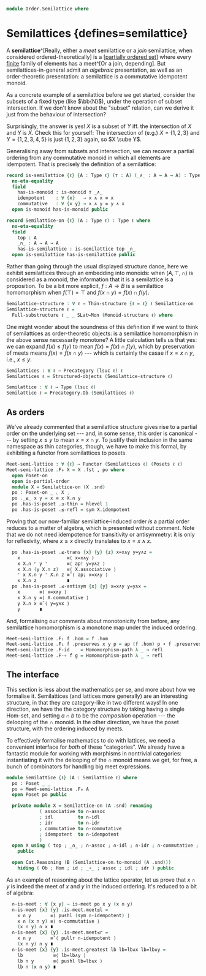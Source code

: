 <!--
```agda
open import Algebra.Monoid.Category
open import Algebra.Semigroup
open import Algebra.Monoid

open import Cat.Displayed.Univalence.Thin
open import Cat.Instances.Delooping
open import Cat.Prelude

open import Data.Fin.Base hiding (_≤_)

open import Order.Diagram.Glb
open import Order.Base

import Cat.Reasoning

import Order.Reasoning as Poset
```
-->

```agda
module Order.Semilattice where
```

# Semilattices {defines=semilattice}

A **semilattice**^[Really, either a _meet_ semilattice or a _join_
semilattice, when considered ordered-theoretically] is a [[partially
ordered set]] where every [finite] family of elements has a meet^[Or a
join, depending]. But semilattices-in-general admit an _algebraic_
presentation, as well as an order-theoretic presentation: a semilattice
is a commutative idempotent monoid.

As a concrete example of a semilattice before we get started, consider
the subsets of a fixed type (like $\bb{N}$), under the operation of
subset intersection. If we don't know about the "subset" relation, can
we derive it just from the behaviour of intersection?

Surprisingly, the answer is yes! $X$ is a subset of $Y$ iff. the
intersection of $X$ and $Y$ is $X$. Check this for yourself: The
intersection of (e.g.) $X = \{ 1, 2, 3 \}$ and $Y = \{ 1, 2, 3, 4, 5 \}$
is just $\{ 1, 2, 3 \}$ again, so $X \sube Y$.

Generalising away from subsets and intersection, we can recover a
partial ordering from any commutative monoid in which all elements are
idempotent. That is precisely the definition of a semilattice:

[partially ordered set]: Order.Base.html
[finite]: Data.Fin.Base.html

```agda
record is-semilattice {ℓ} {A : Type ℓ} (⊤ : A) (_∧_ : A → A → A) : Type ℓ where
  no-eta-equality
  field
    has-is-monoid : is-monoid ⊤ _∧_
    idempotent    : ∀ {x}   → x ∧ x ≡ x
    commutative   : ∀ {x y} → x ∧ y ≡ y ∧ x
  open is-monoid has-is-monoid public

record Semilattice-on {ℓ} (A : Type ℓ) : Type ℓ where
  no-eta-equality
  field
    top : A
    _∩_ : A → A → A
    has-is-semilattice : is-semilattice top _∩_
  open is-semilattice has-is-semilattice public
```

<!--
```agda
  to-monoid : Monoid-on A
  to-monoid = record { has-is-monoid = has-is-monoid }

  ⋂ : ∀ {n} (f : Fin n → A) → A
  ⋂ {zero} f  = top
  ⋂ {suc n} f = f fzero ∩ ⋂ (λ i → f (fsuc i))

private unquoteDecl eqv = declare-record-iso eqv (quote is-semilattice)

is-semilattice-is-prop
  : ∀ {ℓ} {A : Type ℓ} (t : A) (m : A → A → A)
  → is-prop (is-semilattice t m)
is-semilattice-is-prop {A = A} t m x = Iso→is-hlevel 1 eqv (hlevel 1) x
  where instance
    h-l-a : H-Level A 2
    h-l-a = basic-instance 2 (is-semilattice.has-is-set x)

instance
  H-Level-is-semilattice
    : ∀ {ℓ} {A : Type ℓ} {top : A} {meet : A → A → A} {n}
    → H-Level (is-semilattice top meet) (suc n)
  H-Level-is-semilattice = prop-instance (is-semilattice-is-prop _ _)
```
-->

Rather than going through the usual displayed structure dance, here we
exhibit semilattices through an embedding into monoids: when $(A, \top,
\cap)$ is considered as a monoid, the information that it is a
semilattice is a proposition. To be a bit more explicit, $f : A \to B$
is a semilattice homomorphism when $f(\top) = \top$ and $f(x \cap y) =
f(x) \cap f(y)$.

```agda
Semilattice-structure : ∀ ℓ → Thin-structure {ℓ = ℓ} ℓ Semilattice-on
Semilattice-structure ℓ =
  Full-substructure ℓ _ _ SLat↪Mon (Monoid-structure ℓ) where
```

<!--
```agda
  SLat↪Mon : ∀ x → Semilattice-on x ↣ Monoid-on x
  SLat↪Mon x .fst = Semilattice-on.to-monoid
  SLat↪Mon x .snd a (S , p) (T , q) = Σ-pathp {A = Semilattice-on x}
    (λ { i .Semilattice-on.top → (p ∙ sym q) i .Monoid-on.identity
       ; i .Semilattice-on._∩_ → (p ∙ sym q) i .Monoid-on._⋆_
       ; i .Semilattice-on.has-is-semilattice → r i
       })
    (λ { i j .Monoid-on.identity → sq j i .Monoid-on.identity
       ; i j .Monoid-on._⋆_ → sq j i .Monoid-on._⋆_
       ; i j .Monoid-on.has-is-monoid →
         is-prop→squarep (λ i j → hlevel {T = is-monoid (sq j i .Monoid-on.identity) (sq j i .Monoid-on._⋆_)} 1)
           (λ i → r i .is-semilattice.has-is-monoid)
           (λ i → p i .Monoid-on.has-is-monoid)
           (λ i → q i .Monoid-on.has-is-monoid)
           (λ _ → a .Monoid-on.has-is-monoid) i j
        })
    where
      r = is-prop→pathp
        (λ i → is-semilattice-is-prop ((p ∙ sym q) i .Monoid-on.identity) ((p ∙ sym q) i .Monoid-on._⋆_))
        (S .Semilattice-on.has-is-semilattice) (T .Semilattice-on.has-is-semilattice)
      sq : Square p (p ∙ sym q) refl q
      sq i j = hcomp (i ∨ ∂ j) λ where
        k (k = i0) → p j
        k (i = i1) → p (j ∨ k)
        k (j = i0) → p (i ∧ k)
        k (j = i1) → q (i ∨ ~ k)
```
-->

One might wonder about the soundness of this definition if we want to
think of semilattices as order-theoretic objects: is a semilattice
homomorphism in the above sense necessarily monotone? A little
calculation tells us that yes: we can expand $f(x) \le f(y)$ to mean
$f(x) = f(x) \cap f(y)$, which by preservation of meets means $f(x) =
f(x \cap y)$ --- which is certainly the casae if $x = x \cap y$, i.e.,
$x \le y$.

```agda
Semilattices : ∀ ℓ → Precategory (lsuc ℓ) ℓ
Semilattices ℓ = Structured-objects (Semilattice-structure ℓ)

Semilattice : ∀ ℓ → Type (lsuc ℓ)
Semilattice ℓ = Precategory.Ob (Semilattices ℓ)
```

<!--
```agda
record make-semilattice {ℓ} (A : Type ℓ) : Type ℓ where
  no-eta-equality
  field
    has-is-set  : is-set A
    top         : A
    op          : A → A → A
    idl         : ∀ {x} → op top x ≡ x
    associative : ∀ {x y z} → op x (op y z) ≡ op (op x y) z
    commutative : ∀ {x y} → op x y ≡ op y x
    idempotent  : ∀ {x} → op x x ≡ x

module _ where
  open Semilattice-on
  open is-semilattice
  open make-semilattice

  to-semilattice-on : ∀ {ℓ} {A : Type ℓ} → make-semilattice A → Semilattice-on A
  to-semilattice-on s .top = s .top
  to-semilattice-on s ._∩_ = s .op
  to-semilattice-on s .has-is-semilattice .has-is-monoid .has-is-semigroup .has-is-magma =
    record { has-is-set = s .has-is-set }
  to-semilattice-on s .has-is-semilattice .has-is-monoid .has-is-semigroup .associative =
    s .associative
  to-semilattice-on s .has-is-semilattice .has-is-monoid .idl = s .idl
  to-semilattice-on s .has-is-semilattice .has-is-monoid .idr = s .commutative ∙ s .idl
  to-semilattice-on s .has-is-semilattice .idempotent = s .idempotent
  to-semilattice-on s .has-is-semilattice .commutative = s .commutative

  to-semilattice : ∀ {ℓ} {A : Type ℓ} → make-semilattice A → Semilattice ℓ
  ∣ to-semilattice s .fst ∣ = _
  to-semilattice s .fst .is-tr = s .has-is-set
  to-semilattice s .snd = to-semilattice-on s

open Functor
```
-->

## As orders

We've already commented that a semilattice structure gives rise to a
partial order on the underlying set --- and, in some sense, this order
is canonical --- by setting $x \le y$ to mean $x = x \cap y$. To justify
their inclusion in the same namespace as thin categories, though, we
have to make this formal, by exhibiting a functor from semilattices to
posets.

```agda
Meet-semi-lattice : ∀ {ℓ} → Functor (Semilattices ℓ) (Posets ℓ ℓ)
Meet-semi-lattice .F₀ X = X .fst , po where
  open Poset-on
  open is-partial-order
  module X = Semilattice-on (X .snd)
  po : Poset-on _ ⌞ X ⌟
  po ._≤_ x y = x ≡ x X.∩ y
  po .has-is-poset .≤-thin = hlevel 1
  po .has-is-poset .≤-refl = sym X.idempotent
```

Proving that our now-familiar semilattice-induced order _is_ a partial
order reduces to a matter of algebra, which is presented without
comment. Note that we do not need idempotence for transitivity or
antisymmetry: it is only for reflexivity, where $x \le x$ directly
translates to $x = x \land x$.

```agda
  po .has-is-poset .≤-trans {x} {y} {z} x=x∧y y=y∧z =
    x                 ≡⟨ x=x∧y ⟩
    x X.∩ ⌜ y ⌝       ≡⟨ ap! y=y∧z ⟩
    x X.∩ (y X.∩ z)   ≡⟨ X.associative ⟩
    ⌜ x X.∩ y ⌝ X.∩ z ≡˘⟨ ap¡ x=x∧y ⟩
    x X.∩ z           ∎
  po .has-is-poset .≤-antisym {x} {y} x=x∧y y=y∧x =
    x       ≡⟨ x=x∧y ⟩
    x X.∩ y ≡⟨ X.commutative ⟩
    y X.∩ x ≡˘⟨ y=y∧x ⟩
    y       ∎
```

And, formalising our comments about monotonicity from before, any
semilattice homomorphism is a monotone map under the induced ordering.

```agda
Meet-semi-lattice .F₁ f .hom = f .hom
Meet-semi-lattice .F₁ f .preserves x y p = ap (f .hom) p ∙ f .preserves .Monoid-hom.pres-⋆ _ _
Meet-semi-lattice .F-id    = Homomorphism-path λ _ → refl
Meet-semi-lattice .F-∘ f g = Homomorphism-path λ _ → refl
```

## The interface

This section is less about the mathematics per se, and more about how we
formalise it. Semilattices (and lattices more generally) are an
interesting structure, in that they are category-like in two different
ways! In one direction, we have the the category structure by taking
having a single Hom-set, and setting $a \cap b$ to be the _composition_
operation --- the delooping of the $\cap$ monoid. In the other
direction, we have the poset structure, with the ordering induced by
meets.

To effectively formalise mathematics to do with lattices, we need a
convenient interface for _both_ of these "categories". We already have a
fantastic module for working with morphisms in nontrivial categories:
instantiating it with the delooping of the $\cap$ monoid means we get,
for free, a bunch of combinators for handling big meet expressions.

```agda
module Semilattice {ℓ} (A : Semilattice ℓ) where
  po : Poset _ _
  po = Meet-semi-lattice .F₀ A
  open Poset po public

  private module X = Semilattice-on (A .snd) renaming
            ( associative to ∩-assoc
            ; idl         to ∩-idl
            ; idr         to ∩-idr
            ; commutative to ∩-commutative
            ; idempotent  to ∩-idempotent
            )
  open X using ( top ; _∩_ ; ∩-assoc ; ∩-idl ; ∩-idr ; ∩-commutative ; ∩-idempotent ; ⋂ )
    public

  open Cat.Reasoning (B (Semilattice-on.to-monoid (A .snd)))
    hiding ( Ob ; Hom ; id ; _∘_ ; assoc ; idl ; idr ) public
```

As an example of reasoning about the lattice operator, let us prove that
$x \cap y$ is indeed the meet of $x$ and $y$ in the induced ordering.
It's reduced to a bit of algebra:

```agda
  ∩-is-meet : ∀ {x y} → is-meet po x y (x ∩ y)
  ∩-is-meet {x} {y} .is-meet.meet≤l =
    x ∩ y       ≡⟨ pushl (sym ∩-idempotent) ⟩
    x ∩ (x ∩ y) ≡⟨ ∩-commutative ⟩
    (x ∩ y) ∩ x ∎
  ∩-is-meet {x} {y} .is-meet.meet≤r =
    x ∩ y       ≡˘⟨ pullr ∩-idempotent ⟩
    (x ∩ y) ∩ y ∎
  ∩-is-meet {x} {y} .is-meet.greatest lb lb=lb∧x lb=lb∧y =
    lb           ≡⟨ lb=lb∧y ⟩
    lb ∩ y       ≡⟨ pushl lb=lb∧x ⟩
    lb ∩ (x ∩ y) ∎
```

<!--
```agda
  private module Y {x} {y} = is-meet (∩-is-meet {x} {y}) renaming (meet≤l to ∩≤l ; meet≤r to ∩≤r ; greatest to ∩-univ)
  open Y public

  ⋂-is-glb : ∀ {n} (f : Fin n → ⌞ A ⌟) → is-glb po f (⋂ f)
  ⋂-is-glb {zero} f .is-glb.glb≤fam ()
  ⋂-is-glb {zero} f .is-glb.greatest lb′ x = sym ∩-idr
  ⋂-is-glb {suc n} f = go where
    those : is-glb po (λ i → f (fsuc i)) _
    those = ⋂-is-glb _

    go : is-glb po f (f fzero ∩ ⋂ (λ i → f (fsuc i)))
    go .is-glb.glb≤fam fzero = ∩≤l
    go .is-glb.glb≤fam (fsuc i) =
      f fzero ∩ ⋂ (λ i → f (fsuc i))   ≤⟨ ∩≤r ⟩
      ⋂ (λ i → f (fsuc i))             ≤⟨ those .is-glb.glb≤fam i ⟩
      f (fsuc i)                       ≤∎
    go .is-glb.greatest lb′ f≤lb′ =
      ∩-univ lb′ (f≤lb′ fzero) (those .is-glb.greatest lb′ (λ i → f≤lb′ (fsuc i)))

module
  _ {ℓ ℓ′} {A : Type ℓ} {B : Type ℓ′}
    (S : Semilattice-on A) (T : Semilattice-on B)
    (f : A → B)
    (fh : Monoid-hom (Semilattice-on.to-monoid S) (Semilattice-on.to-monoid T) f)
  where
  private
    module S = Semilattice-on S
    module T = Semilattice-on T
    open Monoid-hom

  slat-pres-⋂ : ∀ {n} (d : Fin n → A) → f (S.⋂ d) ≡ T.⋂ (λ i → f (d i))
  slat-pres-⋂ {n = zero} d = fh .pres-id
  slat-pres-⋂ {n = suc n} d =
    f (d fzero S.∩ S.⋂ (λ i → d (fsuc i)))     ≡⟨ fh .pres-⋆ _ _ ⟩
    f (d fzero) T.∩ f (S.⋂ λ i → d (fsuc i))   ≡⟨ ap₂ T._∩_ refl (slat-pres-⋂ λ i → d (fsuc i)) ⟩
    f (d fzero) T.∩ T.⋂ (λ i → f (d (fsuc i))) ∎
```
-->
